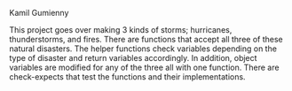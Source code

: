 Kamil Gumienny  

This project goes over making 3 kinds of storms; hurricanes, thunderstorms, and fires. There are functions that accept all three of these natural disasters. The helper functions check variables depending on the type of disaster and return variables accordingly. In addition, object variables are modified for any of the three all with one function. There are check-expects that test the functions and their implementations. 
